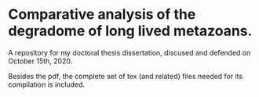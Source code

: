 # Comparative analysis of the degradome of long lived metazoans.

A repository for my doctoral thesis dissertation, discused and defended on October 15th, 2020.

Besides the pdf, the complete set of tex (and related) files needed for its compilation is included.
